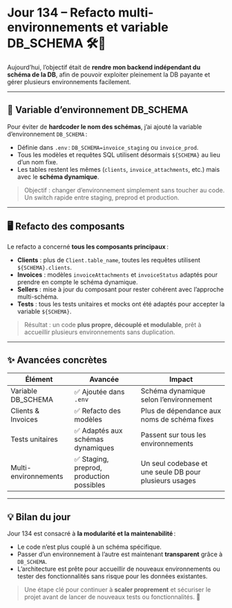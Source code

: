 # Jour 134 – Refacto multi-environnements et variable DB_SCHEMA 🛠🌱

Aujourd’hui, l’objectif était de **rendre mon backend indépendant du schéma de la DB**, afin de pouvoir exploiter pleinement la DB payante et gérer plusieurs environnements facilement.

---

## 🔧 Variable d’environnement DB_SCHEMA

Pour éviter de **hardcoder le nom des schémas**, j’ai ajouté la variable d’environnement `DB_SCHEMA` :

* Définie dans `.env` : `DB_SCHEMA=invoice_staging` ou `invoice_prod`.
* Tous les modèles et requêtes SQL utilisent désormais `${SCHEMA}` au lieu d’un nom fixe.
* Les tables restent les mêmes (`clients`, `invoice_attachments`, etc.) mais avec le **schéma dynamique**.

> Objectif : changer d’environnement simplement sans toucher au code. Un switch rapide entre staging, preprod et production.

---

## 🖥 Refacto des composants

Le refacto a concerné **tous les composants principaux** :

* **Clients** : plus de `Client.table_name`, toutes les requêtes utilisent `${SCHEMA}.clients`.
* **Invoices** : modèles `invoiceAttachments` et `invoiceStatus` adaptés pour prendre en compte le schéma dynamique.
* **Sellers** : mise à jour du composant pour rester cohérent avec l’approche multi-schéma.
* **Tests** : tous les tests unitaires et mocks ont été adaptés pour accepter la variable `${SCHEMA}`.

> Résultat : un code **plus propre, découplé et modulable**, prêt à accueillir plusieurs environnements sans duplication.

---

## ✨ Avancées concrètes

| Élément              | Avancée                                  | Impact                                                 |
| -------------------- | ---------------------------------------- | ------------------------------------------------------ |
| Variable DB_SCHEMA   | ✅ Ajoutée dans `.env`                    | Schéma dynamique selon l’environnement                 |
| Clients & Invoices   | ✅ Refacto des modèles                    | Plus de dépendance aux noms de schéma fixes            |
| Tests unitaires      | ✅ Adaptés aux schémas dynamiques         | Passent sur tous les environnements                    |
| Multi-environnements | ✅ Staging, preprod, production possibles | Un seul codebase et une seule DB pour plusieurs usages |

---

## 💡 Bilan du jour

Jour 134 est consacré à **la modularité et la maintenabilité** :

* Le code n’est plus couplé à un schéma spécifique.
* Passer d’un environnement à l’autre est maintenant **transparent** grâce à `DB_SCHEMA`.
* L’architecture est prête pour accueillir de nouveaux environnements ou tester des fonctionnalités sans risque pour les données existantes.

> Une étape clé pour continuer à **scaler proprement** et sécuriser le projet avant de lancer de nouveaux tests ou fonctionnalités. 🚀

